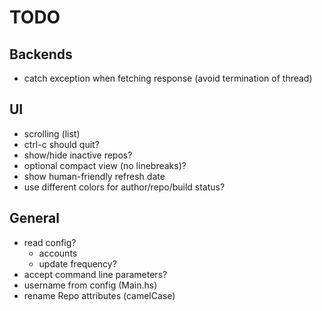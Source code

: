 # TODO

## Backends
* catch exception when fetching response
  (avoid termination of thread)

## UI
 * scrolling (list)
 * ctrl-c should quit?
 * show/hide inactive repos?
 * optional compact view (no linebreaks)?
 * show human-friendly refresh date
 * use different colors for author/repo/build status?

## General
* read config?
  - accounts
  - update frequency?
* accept command line parameters?
* username from config (Main.hs)
* rename Repo attributes (camelCase)
